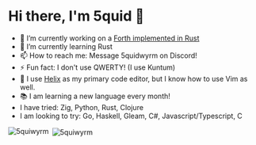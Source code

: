 # Hi there, I'm 5quid 👋
- 🔭 I’m currently working on a [Forth implemented in Rust](https://github.com/5quiwyrm/forest)
- 🌱 I’m currently learning Rust
- 📫 How to reach me: Message 5quidwyrm on Discord!
- ⚡ Fun fact: I don't use QWERTY! (I use Kuntum)
- 🧬 I use [Helix](https://github.com/https://github.com/helix-editor/helix) as my primary code editor, but I know how to use Vim as well.
- 📚 I am learning a new language every month!
- I have tried: Zig, Python, Rust, Clojure
- I am looking to try: Go, Haskell, Gleam, C#, Javascript/Typescript, C

<p><img align="left" src="https://github-readme-stats.vercel.app/api/top-langs?username=5quiwyrm&show_icons=true&locale=en&layout=compact&theme=github_dark" alt="5quiwyrm" /></p>
<p>&nbsp;<img align="center" src="https://github-readme-stats.vercel.app/api?username=5quiwyrm&show_icons=true&locale=en&theme=github_dark" alt="5quiwyrm" /></p>

<!--
**5quiwyrm/5quiwyrm** is a ✨ _special_ ✨ repository because its `README.md` (this file) appears on your GitHub profile.

Here are some ideas to get you started:

- 👯 I’m looking to collaborate on ...
- 🤔 I’m looking for help with ...
- 💬 Ask me about ...
-->
